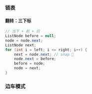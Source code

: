### 链表

#### 翻转：三下标

``` java
// 当下 + 前 + 后
ListNode before = null;
node = node.next;
ListNode next;
for (int i = left; i <= right; i++) {
    next = node.next; // snap 🎦
    node.next = before;
    before = node;
    node = next;
}
```

### 边车模式
